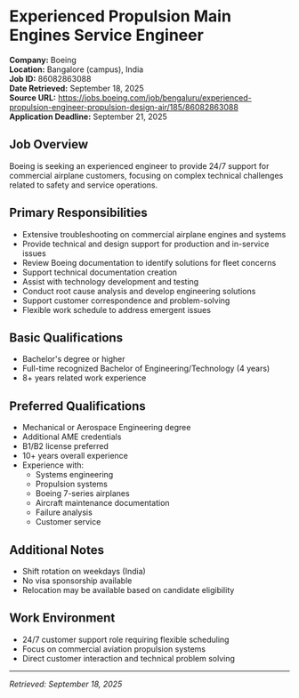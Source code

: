 # Experienced Propulsion Main Engines Service Engineer

**Company:** Boeing  
**Location:** Bangalore (campus), India  
**Job ID:** 86082863088  
**Date Retrieved:** September 18, 2025  
**Source URL:** https://jobs.boeing.com/job/bengaluru/experienced-propulsion-engineer-propulsion-design-air/185/86082863088  
**Application Deadline:** September 21, 2025  

## Job Overview

Boeing is seeking an experienced engineer to provide 24/7 support for commercial airplane customers, focusing on complex technical challenges related to safety and service operations.

## Primary Responsibilities

- Extensive troubleshooting on commercial airplane engines and systems
- Provide technical and design support for production and in-service issues
- Review Boeing documentation to identify solutions for fleet concerns
- Support technical documentation creation
- Assist with technology development and testing
- Conduct root cause analysis and develop engineering solutions
- Support customer correspondence and problem-solving
- Flexible work schedule to address emergent issues

## Basic Qualifications

- Bachelor's degree or higher
- Full-time recognized Bachelor of Engineering/Technology (4 years)
- 8+ years related work experience

## Preferred Qualifications

- Mechanical or Aerospace Engineering degree
- Additional AME credentials
- B1/B2 license preferred
- 10+ years overall experience
- Experience with:
  - Systems engineering
  - Propulsion systems
  - Boeing 7-series airplanes
  - Aircraft maintenance documentation
  - Failure analysis
  - Customer service

## Additional Notes

- Shift rotation on weekdays (India)
- No visa sponsorship available
- Relocation may be available based on candidate eligibility

## Work Environment

- 24/7 customer support role requiring flexible scheduling
- Focus on commercial aviation propulsion systems
- Direct customer interaction and technical problem solving

---

*Retrieved: September 18, 2025*